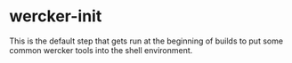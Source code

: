 # wercker-init

This is the default step that gets run at the beginning of builds to put some
common wercker tools into the shell environment.
